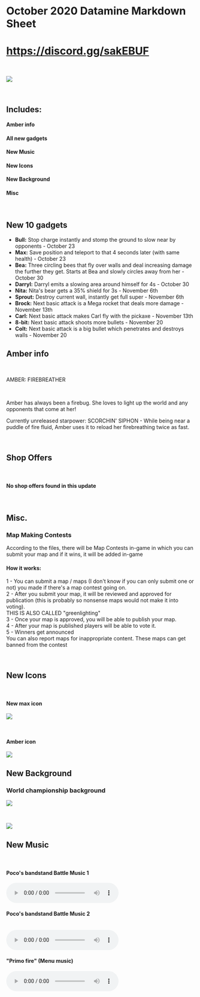 
<!-- Global site tag (gtag.js) - Google Analytics -->
<script async src="https://www.googletagmanager.com/gtag/js?id=UA-180918594-1"></script>
<script>
  window.dataLayer = window.dataLayer || [];
  function gtag(){dataLayer.push(arguments);}
  gtag('js', new Date());

  gtag('config', 'UA-180918594-1');
</script>

# October 2020 Datamine Markdown Sheet
# <https://discord.gg/sakEBUF>

<br>

![](https://cdn.discordapp.com/attachments/604407820145786889/767812558643134554/datamine_header.png)

<br>

## Includes:

#### Amber info
#### All new gadgets
[\\]: <> (#### New secret mechanic)
[\\]: <> (#### Datamined brawler)
#### New Music
#### New Icons
#### New Background
#### Misc

<br>

## New 10 gadgets

  <div class="text-module">

  <ul><li>
  <strong>Bull:</strong> Stop charge instantly and stomp the ground to slow near by opponents - October 23
  </li>
  <li><strong>Max:</strong> Save position and teleport to that 4 seconds later (with same health) - October 23</li>
  <li><strong>Bea:</strong> Three circling bees that fly over walls and deal increasing damage the further they get. Starts at Bea and slowly circles away from her - October 30</li>
  <li><strong>Darryl:</strong> Darryl emits a slowing area around himself for 4s - October 30</li>
  <li><strong>Nita:</strong> Nita's bear gets a 35% shield for 3s - November 6th</li>
  <li><strong>Sprout:</strong> Destroy current wall, instantly get full super - November 6th</li>
  <li><strong>Brock:</strong> Next basic attack is a Mega rocket that deals more damage -  November 13th</li>
  <li><strong>Carl:</strong> Next basic attack makes Carl fly with the pickaxe -  November 13th</li>
  <li><strong>8-bit:</strong> Next basic attack shoots more bullets - November 20</li>
  <li><strong>Colt:</strong> Next basic attack is a big bullet which penetrates and destroys walls - November 20</li>
  </ul>
</div>

## Amber info

<br>

AMBER: FIREBREATHER

<br>

Amber has always been a firebug. She loves to light up the world and any opponents that come at her!
<br>

Currently unreleased starpower: SCORCHIN' SIPHON - While being near a puddle of fire fluid, Amber uses it to reload her firebreathing twice as fast.


<br>

## Shop Offers
<br>

#### No shop offers found in this update

<br>

## Misc.

### Map Making Contests

According to the files, there will be Map Contests in-game in which you can submit your map and if it wins, it will be added in-game

#### How it works:

1 - You can submit a map / maps (I don't know if you can only submit one or not) you made if there's a map contest going on.
<br>
2 - After you submit your map, it will be reviewed and approved for publication (this is probably so nonsense maps would not make it into voting). <br>THIS IS ALSO CALLED "greenlighting"
<br>
3 - Once your map is approved, you will be able to publish your map.
<br>
4 - After your map is published players will be able to vote it.
<br>
5 - Winners get announced
<br>
You can also report maps for inappropriate content. These maps can get banned from the contest
<br>

<br>

## New Icons

<br>

#### New max icon
![](https://cdn.discordapp.com/attachments/604407820145786889/768897461493825546/unknown.png)

<br>

#### Amber icon
![](https://cdn.discordapp.com/attachments/604407820145786889/768896506651738162/unknown.png)



## New Background



### World championship background
![](https://cdn.discordapp.com/attachments/759082595223994408/768900045260718090/watermarked.png)

<br>

![](https://cdn.discordapp.com/attachments/759082595223994408/768900181143060500/watermarked.png)



## New Music

<br>

#### Poco's bandstand Battle Music 1

<audio controls>
  <source src="https://cdn.discordapp.com/attachments/759082595223994408/768901834080518184/ingame_poco_track_01.ogg" type="audio/ogg">
Your browser does not support the audio player.
</audio>


<br>


#### Poco's bandstand Battle Music 2

<br>


<audio controls>
  <source src="https://cdn.discordapp.com/attachments/759082595223994408/768901824337412126/ingame_poco_track_02.ogg" type="audio/ogg">
Your browser does not support the audio player.
</audio>


<br>


#### "Primo fire" (Menu music)
<audio controls>
  <source src="https://cdn.discordapp.com/attachments/759082595223994408/768901832059387934/primo_fire_menu_01.ogg" type="audio/ogg">
Your browser does not support the audio player.
</audio>

